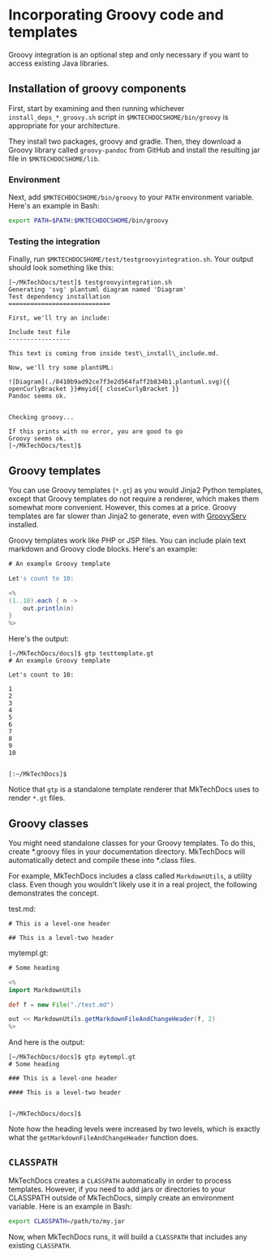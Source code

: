 # Incorporating Groovy code and templates

Groovy integration is an optional step and only necessary if you want to access existing Java libraries.

## Installation of groovy components

First, start by examining and then running whichever `install_deps_*_groovy.sh` script in `$MKTECHDOCSHOME/bin/groovy` is appropriate for your architecture.

They install two packages, groovy and gradle. Then, they download a Groovy library called `groovy-pandoc` from GitHub and install the resulting jar file in `$MKTECHDOCSHOME/lib`.

### Environment

Next, add `$MKTECHDOCSHOME/bin/groovy` to your `PATH` environment variable. Here's an example in Bash:

```bash
export PATH=$PATH:$MKTECHDOCSHOME/bin/groovy
```

### Testing the integration

Finally, run `$MKTECHDOCSHOME/test/testgroovyintegration.sh`. Your output should look something like this:

```
[~/MkTechDocs/test]$ testgroovyintegration.sh
Generating 'svg' plantuml diagram named 'Diagram'
Test dependency installation
============================

First, we'll try an include:

Include test file
-----------------

This text is coming from inside test\_install\_include.md.

Now, we'll try some plantUML:

![Diagram](./8410b9ad92ce7f3e2d564faff2b834b1.plantuml.svg){{ openCurlyBracket }}#myid{{ closeCurlyBracket }}
Pandoc seems ok.


Checking groovy...

If this prints with no error, you are good to go
Groovy seems ok.
[~/MkTechDocs/test]$
```

## Groovy templates

You can use Groovy templates (`*.gt`) as you would Jinja2 Python templates, except that Groovy templates do not require a renderer, which makes them somewhat more convenient. However, this comes at a price. Groovy templates are far slower than Jinja2 to generate, even with [GroovyServ](https://kobo.github.io/groovyserv/) installed.

Groovy templates work like PHP or JSP files. You can include plain text markdown and Groovy clode blocks. Here's an example:

```groovy
# An example Groovy template

Let's count to 10:

<%
(1..10).each { n ->
	out.println(n)
}
%>
```

Here's the output:

```
[~/MkTechDocs/docs]$ gtp testtemplate.gt
# An example Groovy template

Let's count to 10:

1
2
3
4
5
6
7
8
9
10


[:~/MkTechDocs]$
```

Notice that `gtp` is a standalone template renderer that MkTechDocs uses to render `*.gt` files.

## Groovy classes

You might need standalone classes for your Groovy templates. To do this, create \*.groovy files in your documentation directory. MkTechDocs will automatically detect and compile these into \*.class files.

For example, MkTechDocs includes a class called `MarkdownUtils`, a utility class. Even though you wouldn't likely use it in a real project, the following demonstrates the concept.

test.md:

```
# This is a level-one header

## This is a level-two header
```

mytempl.gt:

```groovy
# Some heading

<%
import MarkdownUtils

def f = new File("./test.md")

out << MarkdownUtils.getMarkdownFileAndChangeHeader(f, 2)
%>
```

And here is the output:

```
[~/MkTechDocs/docs]$ gtp mytempl.gt
# Some heading

### This is a level-one header

#### This is a level-two header


[~/MkTechDocs/docs]$
```

Note how the heading levels were increased by two levels, which is exactly what the `getMarkdownFileAndChangeHeader` function does.

## `CLASSPATH`

MkTechDocs creates a `CLASSPATH` automatically in order to process templates. However, if you need to add jars or directories to your CLASSPATH outside of MkTechDocs, simply create an environment variable. Here is an example in Bash:

```bash
export CLASSPATH=/path/to/my.jar
```

Now, when MkTechDocs runs, it will build a `CLASSPATH` that includes any existing `CLASSPATH`.
